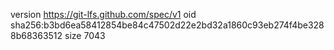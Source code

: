 version https://git-lfs.github.com/spec/v1
oid sha256:b3bd6ea58412854be84c47502d22e2bd32a1860c93eb274f4be3288b68363512
size 7043
